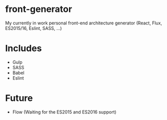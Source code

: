 # front-generator
My currently in work personal front-end architecture generator (React, Flux, ES2015/16, Eslint, SASS, ...)

# Includes
- Gulp
- SASS
- Babel
- Eslint

# Future
- Flow (Waiting for the ES2015 and ES2016 support)
